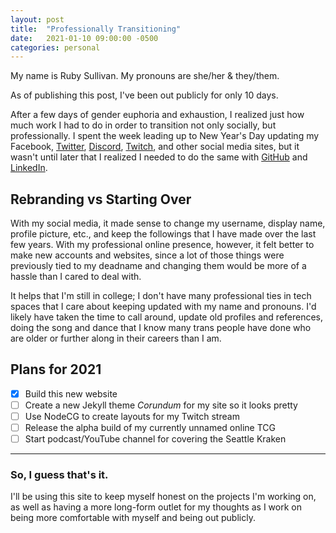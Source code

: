 ```yaml
---
layout: post
title:  "Professionally Transitioning"
date:   2021-01-10 09:00:00 -0500
categories: personal
---
```


My name is Ruby Sullivan. My pronouns are she/her & they/them.

As of publishing this post, I've been out publicly for only 10 days.

After a few days of gender euphoria and exhaustion, I realized just how much 
work I had to do in order to transition not only socially, but professionally.
I spent the week leading up to New Year's Day updating my Facebook,
[Twitter][twitter], [Discord][discord], [Twitch][twitch], and other social
media sites, but it wasn't until later that I realized I needed to do the same
with [GitHub][github] and [LinkedIn][linkedin].

## Rebranding vs Starting Over

With my social media, it made sense to change my username, display name,
profile picture, etc., and keep the followings that I have made over the last
few years. With my professional online presence, however, it felt better to
make new accounts and websites, since a lot of those things were previously
tied to my deadname and changing them would be more of a hassle than I cared
to deal with.

It helps that I'm still in college; I don't have many professional ties in
tech spaces that I care about keeping updated with my name and pronouns. I'd
likely have taken the time to call around, update old profiles and references,
doing the song and dance that I know many trans people have done who are older
or further along in their careers than I am.

## Plans for 2021

- [x] Build this new website
- [ ] Create a new Jekyll theme *Corundum* for my site so it looks pretty
- [ ] Use NodeCG to create layouts for my Twitch stream
- [ ] Release the alpha build of my currently unnamed online TCG
- [ ] Start podcast/YouTube channel for covering the Seattle Kraken

---

### So, I guess that's it.

I'll be using this site to keep myself honest on the projects I'm working on,
as well as having a more long-form outlet for my thoughts as I work on being
more comfortable with myself and being out publicly.

[twitter]:  https://twitter.com/StuffByCC
[discord]:  https://discordapp.com/users/199394635934728192/
[twitch]:   https://twitch.tv/CorundumCore
[github]:   https://github.com/CorundumCore
[linkedin]: https://www.linkedin.com/in/ruby-sullivan-801854203/

[jekyll-docs]: https://jekyllrb.com/docs/home
[jekyll-gh]:   https://github.com/jekyll/jekyll
[jekyll-talk]: https://talk.jekyllrb.com/
